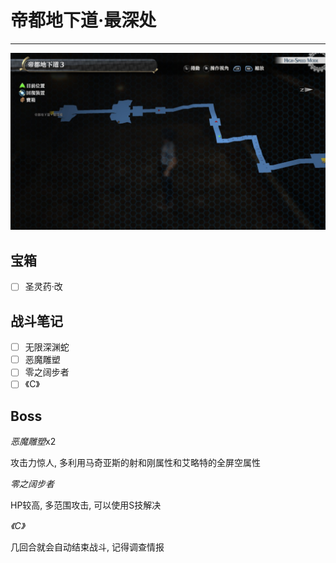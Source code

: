 # 帝都地下道·最深处

---

![帝都地下道·最深处](../images/map_帝都地下道·最深处.jpg)

## 宝箱

- [ ] 圣灵药·改 

## 战斗笔记

- [ ]  无限深渊蛇
- [ ]  恶魔雕塑
- [ ]  零之阔步者
- [ ]  《C》

## Boss

*恶魔雕塑*x2

攻击力惊人, 多利用马奇亚斯的射和刚属性和艾略特的全屏空属性

*零之阔步者*

HP较高, 多范围攻击, 可以使用S技解决

*《C》*

几回合就会自动结束战斗, 记得调查情报